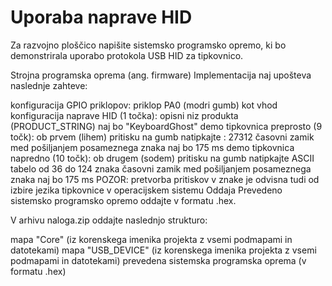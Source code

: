 # Uporaba naprave HID

Za razvojno ploščico napišite sistemsko programsko opremo, ki bo demonstrirala uporabo protokola USB HID za tipkovnico.

Strojna programska oprema (ang. firmware)
Implementacija naj upošteva naslednje zahteve:

konfiguracija GPIO priklopov:
priklop PA0 (modri gumb) kot vhod
konfiguracija naprave HID (1 točka):
opisni niz produkta (PRODUCT_STRING) naj bo "KeyboardGhost"
demo tipkovnica preprosto (9 točk):
ob prvem (lihem) pritisku na gumb natipkajte : 27312
časovni zamik med pošiljanjem posameznega znaka naj bo 175 ms
demo tipkovnica napredno (10 točk):
ob drugem (sodem) pritisku na gumb natipkajte ASCII tabelo od 36 do 124 znaka
časovni zamik med pošiljanjem posameznega znaka naj bo 175 ms
POZOR: pretvorba pritiskov v znake je odvisna tudi od izbire jezika tipkovnice v operacijskem sistemu
Oddaja
Prevedeno sistemsko programsko opremo oddajte v formatu .hex.

V arhivu naloga.zip oddajte naslednjo strukturo:

mapa "Core" (iz korenskega imenika projekta z vsemi podmapami in datotekami)
mapa "USB_DEVICE" (iz korenskega imenika projekta z vsemi podmapami in datotekami)
prevedena sistemska programska oprema (v formatu .hex)